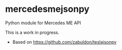 mercedesmejsonpy
===============

Python module for Mercedes ME API

This is a work in progress.

* Based on https://github.com/zabuldon/teslajsonpy
